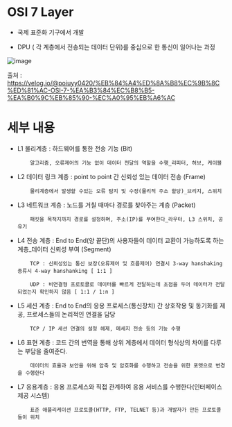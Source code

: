 # OSI 7 Layer

-   국제 표준화 기구에서 개발
    
-   DPU ( 각 계층에서 전송되는 데이터 단위)를 중심으로 한 통신이 일어나는 과정
    
![image](https://user-images.githubusercontent.com/73813647/158327290-230c8cba-1cdd-47ae-873a-ed41da28a539.png)


 출처 : https://velog.io/@poiuyy0420/%EB%84%A4%ED%8A%B8%EC%9B%8C%ED%81%AC-OSI-7-%EA%B3%84%EC%B8%B5-%EA%B0%9C%EB%85%90-%EC%A0%95%EB%A6%AC 

#  세부 내용

-   L1 물리계층 : 하드웨어를 통한 전송 기능 (Bit)
    
			알고리즘, 오류제어의 기능 없이 데이터 전달의 역할을 수행_리피터, 허브, 케이블

-   L2 데이터 링크 계층 : point to point 간 신뢰성 있는 데이터 전송 (Frame)

			물리계층에서 발생할 수있는 오류 탐지 및 수정(물리적 주소 할당)_브리지, 스위치
		
-   L3 네트워크 계층 : 노드를 거칠 때마다 경로를 찾아주는 계층 (Packet)
    
			패킷을 목적지까지 경로를 설정하며, 주소(IP)를 부여한다_라우터, L3 스위치, 공유기
   
-   L4 전송 계층 : End to End(양 끝단)의 사용자들이 데이터 교환이 가능하도록 하는 계층_데이터 신뢰성 부여 (Segment)

			TCP : 신뢰성있는 통신 보장(오류제어 및 흐름제어) 연결시 3-way hanshaking 종류시 4-way hanshanking [ 1:1 ]
			    
			UDP : 비연결형 프로토콜로 데이터를 빠르게 전달하는데 초점을 두어 데이터가 전달되었는지 확인하지 않음 [ 1:1 / 1:n ]

-   L5 세션 계층 : End to End의 응용 프로세스(통신장치) 간 상호작용 및 동기화를 제공, 프로세스들의 논리적인 연결을 담당

			TCP / IP 세션 연결의 설정 헤제, 메세지 전송 등의 기능 수행

-   L6 표현 계층 : 코드 간의 번역을 통해 상위 계층에서 데이터 형식상의 차이를 다루는 부담을 줄여준다.

			데이터의 효율과 보안을 위해 압축 및 암호화를 수행하고 전송을 위한 포맷으로 변경을 수행한다

-   L7 응용계층 : 응용 프로세스와 직접 관계하여 응용 서비스를 수행한다(인터페이스 제공 시스템)

			표준 애플리케이션 프로토콜(HTTP, FTP, TELNET 등)과 개발자가 만든 프로토콜들이 위치
